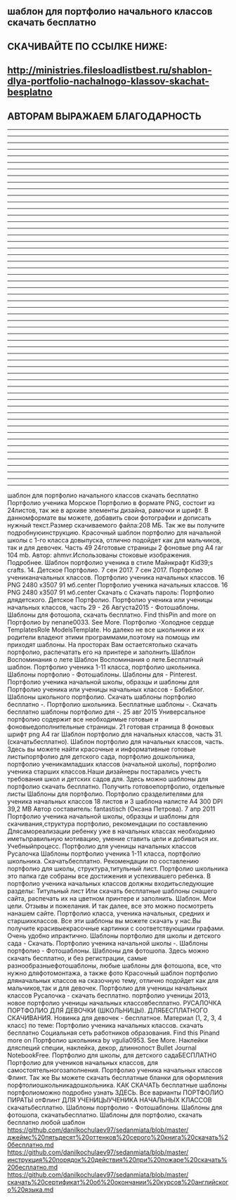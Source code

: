 шаблон для портфолио начального классов скачать бесплатно
--------------------------------------------------
СКАЧИВАЙТЕ ПО ССЫЛКЕ НИЖЕ:
--------------------------------------------------
http://ministries.filesloadlistbest.ru/shablon-dlya-portfolio-nachalnogo-klassov-skachat-besplatno
--------------------------------------------------
АВТОРАМ ВЫРАЖАЕМ БЛАГОДАРНОСТЬ
--------------------------------------------------
--------------------------------------------------
--------------------------------------------------
--------------------------------------------------
--------------------------------------------------
--------------------------------------------------
--------------------------------------------------
--------------------------------------------------
--------------------------------------------------
--------------------------------------------------
--------------------------------------------------
--------------------------------------------------
--------------------------------------------------
--------------------------------------------------
--------------------------------------------------
--------------------------------------------------
--------------------------------------------------
--------------------------------------------------
--------------------------------------------------
--------------------------------------------------
--------------------------------------------------
--------------------------------------------------
--------------------------------------------------
--------------------------------------------------
--------------------------------------------------
--------------------------------------------------
--------------------------------------------------
--------------------------------------------------
--------------------------------------------------
--------------------------------------------------
--------------------------------------------------
--------------------------------------------------
--------------------------------------------------
--------------------------------------------------
--------------------------------------------------
--------------------------------------------------
--------------------------------------------------
--------------------------------------------------
--------------------------------------------------
--------------------------------------------------
--------------------------------------------------
--------------------------------------------------
--------------------------------------------------
--------------------------------------------------
--------------------------------------------------
--------------------------------------------------
--------------------------------------------------
--------------------------------------------------
--------------------------------------------------
--------------------------------------------------
--------------------------------------------------
--------------------------------------------------
--------------------------------------------------
--------------------------------------------------
--------------------------------------------------
--------------------------------------------------
шаблон для портфолио начального классов скачать бесплатно Портфолио ученика  Морское Портфолио в формате PNG, состоит из 24листов, так же в архиве элементы дизайна, рамочки и шрифт. В данномформате вы можете, добавить свои фотографии и дописать нужный текст.Размер скачиваемого файла:208 МБ. Так же вы получите подробнуюинструкцию. Красочный шаблон портфолио для начальной школы с 1-го класса довыпуска, отлично подойдет как для мальчиков, так и для девочек. Часть 49 24готовые страницы  2 фоновые  png  А4  rar  104 mb. Автор: ahmvr.Использованы стоковые изображения. Подробнее. Шаблон портфолио ученика в стиле Майнкрафт  Kid39;s crafts. 14. Детское Портфолио. 7 сен 2017. 7 сен 2017. Портфолио учениканачальных классов. Портфолио ученика начальных классов. 16 PNG  2480 x3507  91 мб.center Портфолио ученика начальных классов. 16 PNG  2480 x3507  91 мб.center Скачать с  Скачать пароль: Портфолио длядетского. Детское Портфолио. Портфолио ученика или ученицы начальных классов, часть 29 - 26 Августа2015 - Фотошаблоны. Шаблоны для фотошопа, скачать бесплатно. Find thisPin and more on Портфолио by nenane0033. See More. Портфолио -Холодное сердце  TemplatesRole ModelsTemplate. Но далеко не все школьники и их родители владеют этими программами,поэтому на помощь им приходят шаблоны. На просторах  Вам остаетсятолько скачать портфолио, распечатать его на принтере и заполнить.Шаблон Воспоминания о лете  Шаблон Воспоминания о лете.Бесплатный шаблон. Портфолио ученика 1-11 класса, портфолио школьника. Шаблоны портфолио - Фотошаблоны. Шаблоны для  - Pinterest. Портфолио ученика начальной школы, образцы и шаблоны для
Портфолио ученика или ученицы начальных классов  - БэбиБлог. Шаблоны школьного портфолио. Скачать шаблоны портфолио бесплатно -. Портфолио школьника. Бесплатные шаблоны  -. Скачать бесплатно шаблоны портфолио для  -. 25 авг 2015  Универсальное портфолио содержит все необходимые готовые и фоновыедополнительные страницы. 21 готовая страница  8 фоновых  шрифт  png А4  rar Шаблон портфолио для начальных классов, часть 31. (скачатьбесплатно). Шаблон портфолио для начальных классов, часть. Здесь вы можете найти красочные и информативные готовые листыпортфолио для детского сада, портфолио дошкольника, портфолио ученикамладших классов (начальной школы), портфолио ученика старших классов.Наши дизайнеры постарались учесть требования школ и детских садов для. Здесь можно шаблоны для портфолио скачать бесплатно. Получить готовоепортфолио, отдельные листы  Шаблоны для портфолио. Портфолио сразделителями для ученика начальных классов 18 листов и 3 шаблона налисте А4  300 DPI  39,2 MB Автор составитель: fantastisch (Оксана Петрова). 7 апр 2011  Портфолио ученика начальной школы, образцы и шаблоны для скачивания,структура портфолио, рекомендации по составлению  Длясамореализации ребенку уже в начальных классах необходимо иметьправильную мотивацию, умение ставить цели и добиваться их. Учебныйпроцесс. Портфолио для ученицы начальных классов Русалочка
Шаблоны портфолио ученика 1-11 класса, портфолио школьника. Скачатьбесплатно. Рекомендации по составлению портфолио для школы, структура,титульный лист. Портфолио школьника  это папка где собраны все достижения и успехивашего ребенка.  В портфолио ученика начальных классов должны входитьследующие разделы: Титульный лист  Или скачать бесплатные шаблоны снашего сайта, распечать их на цветном принтере и заполнить. Шаблон. Мои цели. Отзывы и пожелания. И так далее, все это можно посмотреть нанашем сайте. Портфолио класса, ученика начальных, средних и старшихклассов. Все эти шаблоны вы можете скачать у нас.Вы получите красивыекрасочные картинки с соответствующими графами. Очень удобно ипрактично. Шаблоны портфолио для школы и детского сада - Скачать. Портфолио ученика начальной школы -. Шаблоны портфолио - Фотошаблоны. Шаблоны для фотошопа. Здесь можно скачать бесплатно, и без регистрации, самые разнообразныефотошаблоны, любые шаблоны для фотошопа, все, что нужно дляфотомонтажа, а также фото  Красочный шаблон портфолио дляначальных классов на сказочную тему, отлично подойдет как для мальчиков,так и для девочек. Портфолио для ученицы начальных классов Русалочка - скачать бесплатно. портфолио ученицы 2013, новое портфолио ученицы начальных классовбесплатно. РУСАЛОЧКА ПОРТФОЛИО ДЛЯ ДЕВОЧКИ (ШКОЛЬНИЦЫ). ДЛЯБЕСПЛАТНОГО СКАЧИВАНИЯ. Новинка для девочек - бесплатное. Материал (1, 2, 3, 4 класс) по теме: Портфолио ученика начальных классов. скачать бесплатно  Социальная сеть работников образования. Find this Pinand more on Портфолио школьника by vgulia0953. See More. Наклейки дляспеций специи, наклейка, декор, длиннопост  Bullet Journal NotebookFree. Портфолио для школы, для детского садаБЕСПЛАТНО
Портфолио для учеников начальных классов, для самостоятельногозаполнения. Портфолио ученика начальных классов  Флинт. Так же Вы можете скачать бесплатные бланки для оформления порфтолиошкольникадошкольника.  КАК СКАЧАТЬ бесплатные шаблоны портфолиоможно подробно узнать ЗДЕСЬ. Все варианты  ПОРТФОЛИО ПИРАТЫ отФлинт ДЛЯ УЧЕНИЦЫУЧЕНИКА НАЧАЛЬНЫХ КЛАССОВ скачатьбесплатно. Шаблоны портфолио - Фотошаблоны. Шаблоны для фотошопа, скачатьбесплатно. Шаблоны для портфолио, скачать бесплатно любой шаблон
https://github.com/danilkochulaev97/sedanmiata/blob/master/джеймс%20пятьдесят%20оттенков%20серого%20книга%20скачать%20бесплатно.md
https://github.com/danilkochulaev97/sedanmiata/blob/master/инструкция%20порядок%20действия%20при%20пожаре%20скачать%20бесплатно.md
https://github.com/danilkochulaev97/sedanmiata/blob/master/скачать%20сертификат%20об%20окончании%20курсов%20английского%20языка.md